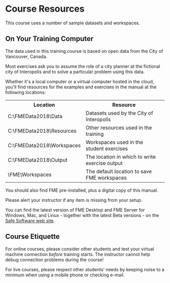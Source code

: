 # Course Resources #
This course uses a number of sample datasets and workspaces.

## On Your Training Computer ##
The data used in this training course is based on open data from the City of Vancouver, Canada.

Most exercises ask you to assume the role of a city planner at the fictional city of Interopolis and to solve a particular problem using this data.

Whether it's a local computer or a virtual computer hosted in the cloud, you'll find resources for the examples and exercises in the manual at the following locations:

<table>

<tr>
<th>Location</th>
<th>Resource</th>
</tr>

<tr>
<td>C:\FMEData2018\Data</td>
<td>Datasets used by the City of Interopolis</td>
</tr>

<tr>
<td>C:\FMEData2018\Resources</td>
<td>Other resources used in the training</td>
</tr>

<tr>
<td>C:\FMEData2018\Workspaces</td>
<td>Workspaces used in the student exercises</td>
</tr>

<tr>
<td>C:\FMEData2018\Output</td>
<td>The location in which to write exercise output</td>
</tr>

<tr>
<td><documents>\FME\Workspaces</td>
<td>The default location to save FME workspaces</td>
</tr>

</table>

You should also find FME pre-installed, plus a digital copy of this manual.

Please alert your instructor if any item is missing from your setup.

You can find the latest version of FME Desktop and FME Server for Windows, Mac, and Linux - together with the latest Beta versions - on the [Safe Software web site](https://www.safe.com/support/support-resources/fme-downloads/ "Downloads Page").

## Course Etiquette ##
For online courses, please consider other students and test your virtual machine connection *before* training starts. The instructor cannot help debug connection problems during the course!

For live courses, please respect other students’ needs by keeping noise to a minimum when using a mobile phone or checking e-mail.
